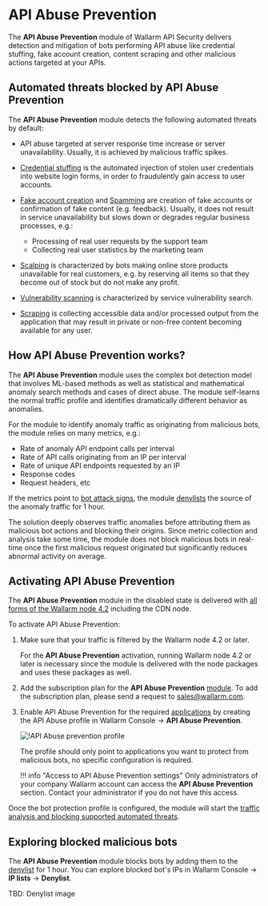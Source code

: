 # API Abuse Prevention

The **API Abuse Prevention** module of Wallarm API Security delivers detection and mitigation of bots performing API abuse like credential stuffing, fake account creation, content scraping and other malicious actions targeted at your APIs.

## Automated threats blocked by API Abuse Prevention

The **API Abuse Prevention** module detects the following automated threats by default:

* API abuse targeted at server response time increase or server unavailability. Usually, it is achieved by malicious traffic spikes.
* [Credential stuffing](https://owasp.org/www-community/attacks/Credential_stuffing) is the automated injection of stolen user credentials into website login forms, in order to fraudulently gain access to user accounts.
* [Fake account creation](https://owasp.org/www-project-automated-threats-to-web-applications/assets/oats/EN/OAT-019_Account_Creation) and [Spamming](https://owasp.org/www-project-automated-threats-to-web-applications/assets/oats/EN/OAT-017_Spamming) are creation of fake accounts or confirmation of fake content (e.g. feedback). Usually, it does not result in service unavailability but slows down or degrades regular business processes, e.g.:

    * Processing of real user requests by the support team
    * Collecting real user statistics by the marketing team
* [Scalping](https://owasp.org/www-project-automated-threats-to-web-applications/assets/oats/EN/OAT-005_Scalping) is characterized by bots making online store products unavailable for real customers, e.g. by reserving all items so that they become out of stock but do not make any profit.
* [Vulnerability scanning](https://owasp.org/www-project-automated-threats-to-web-applications/assets/oats/EN/OAT-014_Vulnerability_Scanning) is characterized by service vulnerability search.
* [Scraping](https://owasp.org/www-project-automated-threats-to-web-applications/assets/oats/EN/OAT-011_Scraping) is collecting accessible data and/or processed output from the application that may result in private or non-free content becoming available for any user.

## How API Abuse Prevention works?

The **API Abuse Prevention** module uses the complex bot detection model that involves ML-based methods as well as statistical and mathematical anomaly search methods and cases of direct abuse. The module self-learns the normal traffic profile and identifies dramatically different behavior as anomalies.

For the module to identify anomaly traffic as originating from malicious bots, the module relies on many metrics, e.g.:

* Rate of anomaly API endpoint calls per interval
* Rate of API calls originating from an IP per interval
* Rate of unique API endpoints requested by an IP
* Response codes
* Request headers, etc

If the metrics point to [bot attack signs](#automated-threats-blocked-by-api-abuse-prevention), the module [denylists](../user-guides/ip-lists/blacklist.md) the source of the anomaly traffic for 1 hour.

The solution deeply observes traffic anomalies before attributing them as malicious bot actions and blocking their origins. Since metric collection and analysis take some time, the module does not block malicious bots in real-time once the first malicious request originated but significantly reduces abnormal activity on average.

## Activating API Abuse Prevention

The **API Abuse Prevention** module in the disabled state is delivered with [all forms of the Wallarm node 4.2](../admin-en/supported-platforms.md) including the CDN node.

To activate API Abuse Prevention:

1. Make sure that your traffic is filtered by the Wallarm node 4.2 or later.

    For the **API Abuse Prevention** activation, running Wallarm node 4.2 or later is necessary since the module is delivered with the node packages and uses these packages as well.
1. Add the subscription plan for the **API Abuse Prevention** [module](../about-wallarm-waf/subscription-plans.md#modules). To add the subscription plan, please send a request to [sales@wallarm.com](mailto:sales@wallarm.com).
1. Enable API Abuse Prevention for the required [applications](../user-guides/settings/applications.md) by creating the API Abuse profile in Wallarm Console → **API Abuse Prevention**.

    ![!API Abuse prevention profile](../images/about-wallarm-waf/abi-abuse-prevention/create-api-abuse-prevention.png)

    The profile should only point to applications you want to protect from malicious bots, no specific configuration is required.

    !!! info "Access to API Abuse Prevention settings"
        Only administrators of your company Wallarm account can access the **API Abuse Prevention** section. Contact your administrator if you do not have this access.

Once the bot protection profile is configured, the module will start the [traffic analysis and blocking supported automated threats](#automated-threats-blocked-by-api-abuse-prevention).

## Exploring blocked malicious bots

The **API Abuse Prevention** module blocks bots by adding them to the [denylist](../user-guides/ip-lists/blacklist.md) for 1 hour. You can explore blocked bot's IPs in Wallarm Console → **IP lists** → **Denylist**.

TBD: Denylist image

